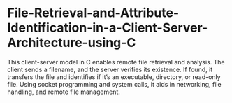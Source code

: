 # File-Retrieval-and-Attribute-Identification-in-a-Client-Server-Architecture-using-C
This client-server model in C enables remote file retrieval and analysis. The client sends a filename, and the server verifies its existence. If found, it transfers the file and identifies if it’s an executable, directory, or read-only file. Using socket programming and system calls, it aids in networking, file handling, and remote file management.
